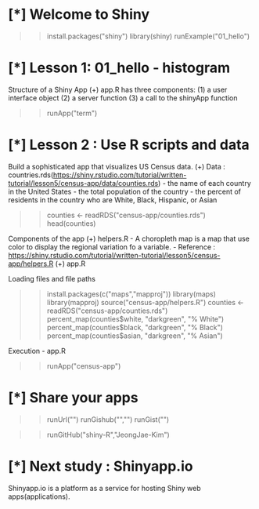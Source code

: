 # [*] Welcome to Shiny

>> install.packages("shiny")
>> library(shiny)
>> runExample("01_hello")

# [*] Lesson 1: 01_hello - histogram

Structure of a Shiny App
  (+) app.R has three components:
    (1) a user interface object
    (2) a server function
    (3) a call to the shinyApp function

>> runApp("term")

# [*] Lesson 2 : Use R scripts and data

Build a sophisticated app that visualizes US Census data.
  (+) Data : countries.rds(https://shiny.rstudio.com/tutorial/written-tutorial/lesson5/census-app/data/counties.rds)
    - the name of each country in the United States
    - the total population of the country
    - the percent of residents in the country who are White, Black, Hispanic, or Asian
>> counties <- readRDS("census-app/counties.rds")
>> head(counties)

Components of the app
  (+) helpers.R
    - A choropleth map is a map that use color to display the regional variation fo a variable.
    - Reference : https://shiny.rstudio.com/tutorial/written-tutorial/lesson5/census-app/helpers.R
  (+) app.R

Loading files and file paths
>> install.packages(c("maps","mapproj"))
>> library(maps)
>> library(mapproj)
>> source("census-app/helpers.R")
>> counties <- readRDS("census-app/counties.rds")
>> percent_map(counties$white, "darkgreen", "% White")
>> percent_map(counties$black, "darkgreen", "% Black")
>> percent_map(counties$asian, "darkgreen", "% Asian")

Execution - app.R
>> runApp("census-app")

# [*] Share your apps

>> runUrl("<the weblink>")
>> runGishub("<repository name>","<user name>")
>> runGist("<gist number>")

>> runGitHub("shiny-R","JeongJae-Kim")

# [*] Next study : Shinyapp.io

Shinyapp.io is a platform as a service for hosting Shiny web apps(applications).

